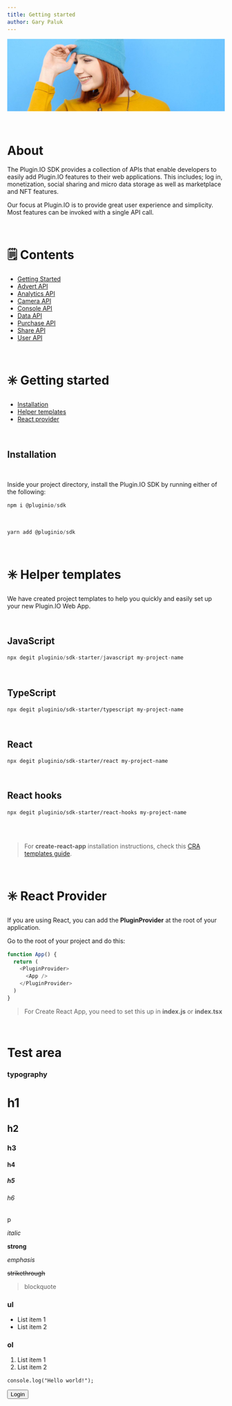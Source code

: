 ```yaml
---
title: Getting started
author: Gary Paluk
---
```


![A Plugin.IO branded banner that shows a young woman in front of a vivid blue background.](https://raw.githubusercontent.com/pluginio/static-content/main/lang/en/docs/v1/images/header_banner.jpg)


<br />

# About

The Plugin.IO SDK provides a collection of APIs that enable developers to easily add Plugin.IO features to their web applications. This includes; log in, monetization, social sharing and micro data storage as well as marketplace and NFT features.

Our focus at Plugin.IO is to provide great user experience and simplicity. Most features can be invoked with a single API call.

<br/>

# 🗒 Contents

* [Getting Started](#getting-started)
* [Advert API](./advert.md)
* [Analytics API](./analytics.md)
* [Camera API](./camera.md)
* [Console API](./console.md)
* [Data API](./data.md)
* [Purchase API](./purchase.md)
* [Share API](./share.md)
* [User API](./user.md)

<br />

<a name="getting-started"></a>
# ✳️ Getting started

* [Installation](#installation)
* [Helper templates](#helper-templates.md)
* [React provider](#react-provider.md)

<br />

<a name="installation"></a>
## Installation

<br />

Inside your project directory, install the Plugin.IO SDK by running either of the following:

```typescript
npm i @pluginio/sdk
```

<br />

```typescript
yarn add @pluginio/sdk
```

<br />

<a name="helper-templates"></a>
# ✳️ Helper templates

We have created project templates to help you quickly and easily set up your new Plugin.IO Web App.

<br />

## JavaScript
```javascript
npx degit pluginio/sdk-starter/javascript my-project-name
```

<br />

## TypeScript
```
npx degit pluginio/sdk-starter/typescript my-project-name
```

<br />

## React
```
npx degit pluginio/sdk-starter/react my-project-name
```

<br />

## React hooks
```
npx degit pluginio/sdk-starter/react-hooks my-project-name
```

<br />
<br />

> For **create-react-app** installation instructions, check this [CRA templates guide](guides/integrations/with-cra).

<br />

<a name="react-provider"></a>
# ✳️ React Provider

If you are using React, you can add the **PluginProvider** at the root of your application.

Go to the root of your project and do this:

```typescript
function App() {
  return (
    <PluginProvider>
      <App />
    </PluginProvider>
  )
}
```

> For Create React App, you need to set this up in **index.js** or **index.tsx**

<br />

# Test area

### typography
# h1
## h2
### h3
#### h4
##### h5
###### h6
p

*italic*

**strong**

_emphasis_

~~strikethrough~~

> blockquote

<!-- ### image
![alt](https://mdx-logo.now.sh) -->

### ul
- List item 1
- List item 2

### ol
1. List item 1
2. List item 2

```
console.log("Hello world!");
```

<Button
    mt={4}
    colorScheme="red">
    Login
</Button>